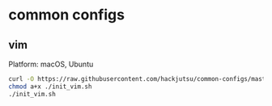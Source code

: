 # common configs

## vim

Platform: macOS, Ubuntu
```bash
curl -O https://raw.githubusercontent.com/hackjutsu/common-configs/master/init_vim.sh
chmod a+x ./init_vim.sh
./init_vim.sh
```
